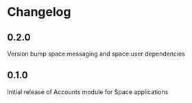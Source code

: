 Changelog
=========

## 0.2.0
Version bump space:messaging and space:user dependencies

## 0.1.0
Initial release of Accounts module for Space applications